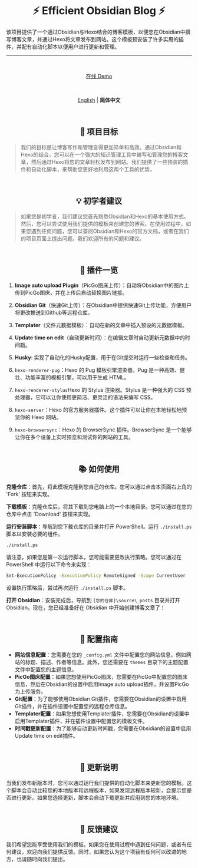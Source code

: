 <h1 align="center"><strong>⚡ Efficient Obsidian Blog ⚡</strong></h1>

该项目提供了一个通过Obsidian与Hexo结合的博客模板，以便您在Obsidian中撰写博客文章，并通过Hexo将文章发布到网站。这个模板预安装了许多实用的插件，并配有自动化脚本以便用户进行更新和管理。

***
<br>
<p align='center'>
<a href="https://efficient-obsidian-blog.vercel.app/">在线 Demo</a>
</p>

<br>
<p align='center'>
<a href="https://github.com/WRXinYue/efficient-obsidian-blog/blob/main/README.md">English</a> | <b>简体中文</b>
</p>

<br>
<h2 align="center"><strong>🎯 项目目标</strong></h2>

> 我们的目标是让博客写作和管理变得更加简单和高效。通过Obsidian和Hexo的结合，您可以在一个强大的知识管理工具中编写和管理您的博客文章，然后通过Hexo将您的文章轻松发布到网站。我们提供了一些预装的插件和自动化脚本，来帮助您更好地利用这两个工具的优势。

<br>
<h2 align="center"><strong>💡 初学者建议</strong></h2>

> 如果您是初学者，我们建议您首先熟悉Obsidian和Hexo的基本使用方式。然后，您可以尝试使用我们提供的模板来创建您的博客。在使用过程中，如果您遇到任何问题，您可以查阅Obsidian和Hexo的官方文档，或者在我们的项目页面上提出问题。我们欢迎所有的问题和建议。


<br>
<h2 align="center"><strong>🚀 插件一览</strong></h2>

1. **Image auto upload Plugin**（PicGo图床上传）：自动将Obsidian中的图片上传到PicGo图床，并在上传后自动替换图片链接。
2. **Obsidian Git**（快速Git上传）：在Obsidian中提供快速Git上传功能，方便用户将更改推送到Github等远程仓库。
3. **Templater**（文件元数据模板）：自动在新的文章中插入预设的元数据模板。
4. **Update time on edit**（自动更新时间）：在编辑文章时自动更新元数据中的时间戳。
5. **Husky**: 实现了自动化的Husky配置，用于在Git提交时运行一些检查和任务。

1. `hexo-renderer-pug`：Hexo 的 Pug 模板引擎渲染器。Pug 是一种高效、健壮、功能丰富的模板引擎，可以用于生成 HTML。
2. `hexo-renderer-stylus`Hexo 的 Stylus 渲染器。Stylus 是一种强大的 CSS 预处理器，它可以让你使用更简洁、更灵活的语法来编写 CSS。
3. `hexo-server`：Hexo 的官方服务器插件。这个插件可以让你在本地轻松地预览你的 Hexo 网站。
4. `hexo-browsersync`：Hexo 的 BrowserSync 插件。BrowserSync 是一个能够让你在多个设备上实时预览和测试你的网站的工具。

<br>
<h2 align="center"><strong>📚 如何使用</strong></h2>

**克隆仓库**：首先，将此模板克隆到您自己的仓库。您可以通过点击本页面右上角的 'Fork' 按钮来实现。

**下载模板**：克隆仓库后，将其下载到您电脑上的一个本地目录。您可以通过在您的仓库中点击 'Download' 按钮来实现。

**运行安装脚本**：导航到您下载仓库的目录并打开 PowerShell。运行 `./install.ps` 脚本以安装必要的组件。

```bash
./install.ps
```

请注意，如果您是第一次运行脚本，您可能需要更改执行策略。您可以通过在 PowerShell 中运行以下命令来实现：

```bash
Set-ExecutionPolicy -ExecutionPolicy RemoteSigned -Scope CurrentUser
```
设置执行策略后，尝试再次运行 `./install.ps` 脚本。

**打开 Obsidian**：安装完成后，导航到 `[您的仓库]\source\_posts` 目录并打开 Obsidian。现在，您已经准备好在 Obsidian 中开始创建博客文章了！

<br>
<h2 align="center"><strong>🔧 配置指南</strong></h2>

- **网站信息配置**：您需要在您的 `_config.yml` 文件中配置您的网站信息，例如网站的标题、描述、作者等信息。此外，您还需要在 `themes` 目录下的主题配置文件中配置您的主题信息。
- **PicGo图床配置**：如果您想使用PicGo图床，您需要在PicGo中配置您的图床信息，然后在Obsidian的设置中启用Image auto upload插件，并设置PicGo为上传服务。
- **Git配置**：为了能够使用Obsidian Git插件，您需要在Obsidian的设置中启用Git插件，并在插件设置中配置您的远程仓库信息。
- **Templater配置**：如果您想使用Templater插件，您需要在Obsidian的设置中启用Templater插件，并在插件设置中配置您的模板文件。
- **时间戳更新配置**：为了能够自动更新时间戳，您需要在Obsidian的设置中启用Update time on edit插件。

<br>
<h2 align="center"><strong>🔄 更新说明</strong></h2>

当我们发布新版本时，您可以通过运行我们提供的自动化脚本来更新您的模板。这个脚本会自动比较您的本地版本和远程版本，如果发现远程版本较新，会提示您是否进行更新。如果您选择更新，脚本会自动下载更新并应用到您的本地环境。

<br>
<h2 align="center"><strong>📮 反馈建议</strong></h2>

我们希望您能享受使用我们的模板。如果您在使用过程中遇到任何问题，或者有任何建议，欢迎向我们提供反馈。同时，如果您认为这个项目有任何可以改进的地方，也请随时向我们提出。
